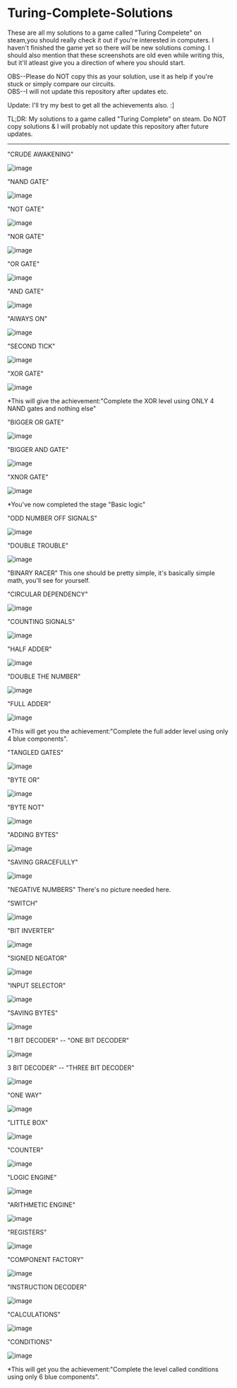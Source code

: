 # Turing-Complete-Solutions

These are all my solutions to a game called "Turing Compelete" on steam,you should really check it out if you're interested in computers.
I haven't finished the game yet so there will be new solutions coming.
I should also mention that these screenshots are old even while writing this, but it'll atleast give you a direction of where you should start.


OBS--Please do NOT copy this as your solution, use it as help if you're stuck or simply compare our circuits.                                                                   
OBS--I will not update this repository after updates etc.  

Update: I'll try my best to get all the achievements also. :]

TL;DR: My solutions to a game called "Turing Complete" on steam. Do NOT copy solutions & I will probably not update this repository after future updates.

-----------------------------------------------------------------------------------------------------------------------------------------------------------------------------------
"CRUDE AWAKENING"

![image](https://user-images.githubusercontent.com/93472160/147391788-1578b950-ba68-4ed1-a14a-7eb1bc2b2f72.png)

"NAND GATE"

![image](https://user-images.githubusercontent.com/93472160/147391806-e3660cc7-eca4-46a1-bdf4-a52bf513ec16.png)

"NOT GATE"

![image](https://user-images.githubusercontent.com/93472160/147391820-85805289-0688-4410-bfef-c4d57100f085.png)

"NOR GATE"

![image](https://user-images.githubusercontent.com/93472160/147391842-20f02c10-ada8-4dbf-9cdc-5fb2509d6967.png)

"OR GATE"

![image](https://user-images.githubusercontent.com/93472160/147391849-4cb9295c-1e94-4000-9dd0-918e48fa73f2.png)

"AND GATE"


![image](https://user-images.githubusercontent.com/93472160/147391863-461a3ca4-3fef-4e33-9f6c-76d814250a80.png)

"AlWAYS ON"

![image](https://user-images.githubusercontent.com/93472160/147391869-fc24d170-ee18-407e-8283-00f3569cd1b9.png)

"SECOND TICK"

![image](https://user-images.githubusercontent.com/93472160/147391875-a90f784b-b62c-4fbb-ac5b-4169f81e3748.png)

"XOR GATE"

![image](https://user-images.githubusercontent.com/93472160/147391933-ac5b02d2-4ccd-4a76-878a-557100c4739d.png)

*This will give the achievement:"Complete the XOR level using ONLY 4 NAND gates and nothing else"

"BIGGER OR GATE"

![image](https://user-images.githubusercontent.com/93472160/147391964-fcea26ca-a7a1-4910-bf28-39319a509ba1.png)

"BIGGER AND GATE"

![image](https://user-images.githubusercontent.com/93472160/147391970-31c2a01a-7448-4f79-ad4c-f15043fd7343.png)

"XNOR GATE"

![image](https://user-images.githubusercontent.com/93472160/147392073-b74a5b7a-68ef-4ad9-ac63-4d61cc7d9283.png)

*You've now completed the stage "Basic logic"

"ODD NUMBER OFF SIGNALS"

![image](https://user-images.githubusercontent.com/93472160/147392093-3241a9ce-9f0b-473a-b5d2-b0127ef0a6d5.png)

"DOUBLE TROUBLE"

![image](https://user-images.githubusercontent.com/93472160/147392099-33f12762-5875-4776-b378-5db4824564ff.png)

"BINARY RACER"
This one should be pretty simple, it's basically simple math, you'll see for yourself.

"CIRCULAR DEPENDENCY"

![image](https://user-images.githubusercontent.com/93472160/147404201-ba0396fb-35f3-4ca4-bbcd-06854be16a8e.png)

"COUNTING SIGNALS"

![image](https://user-images.githubusercontent.com/93472160/147404300-68291f06-86d7-43d5-b26d-3b290dd17515.png)

"HALF ADDER"

![image](https://user-images.githubusercontent.com/93472160/147404311-b095bed9-041d-442c-948b-95ed44a14be2.png)

"DOUBLE THE NUMBER"

![image](https://user-images.githubusercontent.com/93472160/147404319-5162cb80-61b1-4915-b7d6-ef62986c6c1b.png)

"FULL ADDER"

![image](https://user-images.githubusercontent.com/93472160/147404351-d2e3ab77-5fb0-4530-9f68-e04b264845d3.png)

*This will get you the achievement:"Complete the full adder level using only 4 blue components".

"TANGLED GATES"

![image](https://user-images.githubusercontent.com/93472160/147404391-bf5f2978-85e6-40c9-b2a4-dd63f8c3d382.png)

"BYTE OR"

![image](https://user-images.githubusercontent.com/93472160/147404535-42454e70-ce87-4288-a90a-f227ce14721f.png)

"BYTE NOT"

![image](https://user-images.githubusercontent.com/93472160/147404579-3ca3cbc1-5211-4525-9020-02648cbf580d.png)

"ADDING BYTES"

![image](https://user-images.githubusercontent.com/93472160/147404597-cc558490-a932-46c7-a850-5124664625c6.png)

"SAVING GRACEFULLY"

![image](https://user-images.githubusercontent.com/93472160/147404661-802ae8a6-d99a-412c-87c4-adaf9aa08d78.png)

"NEGATIVE NUMBERS"
There's no picture needed here.

"SWITCH"

![image](https://user-images.githubusercontent.com/93472160/147404761-b6230915-0654-447a-84ed-853162b74f83.png)

"BIT INVERTER"

![image](https://user-images.githubusercontent.com/93472160/147404767-fb4fa6f8-e17b-4f15-bab6-392de7ff30a1.png)

"SIGNED NEGATOR"

![image](https://user-images.githubusercontent.com/93472160/147404783-dcb85ac8-15a7-4f94-a23e-524a9a6b263f.png)

"INPUT SELECTOR"

![image](https://user-images.githubusercontent.com/93472160/147404796-1cbc0d7b-57ec-4fef-a566-410734e909ca.png)

"SAVING BYTES"

![image](https://user-images.githubusercontent.com/93472160/147404824-95bc9e8b-6ddb-4304-b6c0-f4f2fc76d417.png)

"1 BIT DECODER" -- "ONE BIT DECODER"

![image](https://user-images.githubusercontent.com/93472160/147404844-55978557-8906-44ba-be7d-cc2614d6453b.png)

3 BIT DECODER" -- "THREE BIT DECODER"

![image](https://user-images.githubusercontent.com/93472160/147404876-01b9f397-ddf2-4804-a730-38bb4287ce5c.png)

"ONE WAY"

![image](https://user-images.githubusercontent.com/93472160/147404888-274b8ea0-e633-44f4-afc4-4389a4c57b68.png)

"LITTLE BOX"

![image](https://user-images.githubusercontent.com/93472160/147404908-434a7c91-9665-4259-a95b-716ba73aee5a.png)

"COUNTER"

![image](https://user-images.githubusercontent.com/93472160/147404922-d57071dc-eb4a-49de-b2f4-71d00a4fbd9e.png)

"LOGIC ENGINE"

![image](https://user-images.githubusercontent.com/93472160/147404951-5803f02d-d1a7-4d44-a696-79cae70f381a.png)

"ARITHMETIC ENGINE"

![image](https://user-images.githubusercontent.com/93472160/147404968-7ce83d6a-a8e9-483e-98c2-f5e69a26c6ce.png)

"REGISTERS"

![image](https://user-images.githubusercontent.com/93472160/147404999-33570fcc-90ad-4afc-bee9-21dfc45f5236.png)

"COMPONENT FACTORY"

![image](https://user-images.githubusercontent.com/93472160/147405008-e3d935ea-3ecb-4147-a09b-b7e8522d8419.png)

"INSTRUCTION DECODER"

![image](https://user-images.githubusercontent.com/93472160/147405042-2c76d783-f4d1-4b3f-b91a-4f3ce89296fe.png)

"CALCULATIONS"

![image](https://user-images.githubusercontent.com/93472160/147405063-31b41450-fc33-4914-9e38-df050f0738e6.png)

"CONDITIONS"

![image](https://user-images.githubusercontent.com/93472160/147414737-18f35881-1e31-4809-8a0e-0875f5923897.png)

*This will get you the achievement:"Complete the level called conditions using only 6 blue components".



























